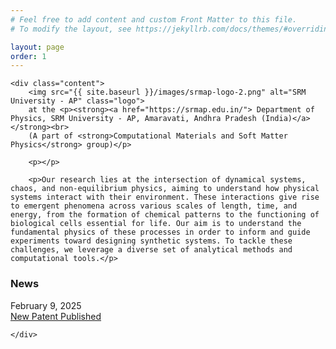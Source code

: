 ```yaml
---
# Feel free to add content and custom Front Matter to this file.
# To modify the layout, see https://jekyllrb.com/docs/themes/#overriding-theme-defaults

layout: page
order: 1
---
```


<html lang="en">
<head>
    <meta charset="UTF-8">
    <meta name="viewport" content="width=device-width, initial-scale=0.5">
    <title>{{ page.title }}</title>
    <style>
        .content {
            text-align: justify;
            position: relative;
        }
        .logo {
            position: absolute;
            right: 10px; /* Slightly shifts the logo left */
            top: -10px; /* Slightly shifts the logo up */
            width: 160px; /* Adjust logo size */
        }
        .news-links {
            margin-top: 20px;
        }
    </style>
</head>
<body>

    <div class="content">
        <img src="{{ site.baseurl }}/images/srmap-logo-2.png" alt="SRM University - AP" class="logo">
        at the <p><strong><a href="https://srmap.edu.in/"> Department of Physics, SRM University - AP, Amaravati, Andhra Pradesh (India)</a></strong><br>
        (A part of <strong>Computational Materials and Soft Matter Physics</strong> group)</p>

        <p></p>

        <p>Our research lies at the intersection of dynamical systems, chaos, and non-equilibrium physics, aiming to understand how physical systems interact with their environment. These interactions give rise to emergent phenomena across various scales of length, time, and energy, from the formation of chemical patterns to the functioning of biological cells essential for life. Our aim is to understand the fundamental physics of these processes in order to inform and guide experiments toward designing synthetic systems. To tackle these challenges, we leverage a diverse set of analytical methods and computational tools.</p>

<div class="news-links">
            <h3>News</h3>
            <div class="news-item">
                <div class="news-date">February 9, 2025</div>
                <div class="news-link"><a href="{{ site.baseurl }}/posts/2025/02/09/post1.html">New Patent Published</a></div>
            </div>
        </div>

        
    </div>
</body>
</html>





